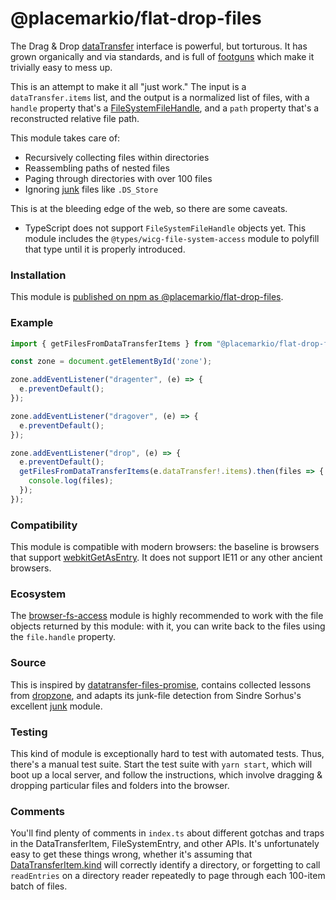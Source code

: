 # @placemarkio/flat-drop-files

The Drag & Drop [dataTransfer](https://developer.mozilla.org/en-US/docs/Web/API/DataTransfer)
interface is powerful, but torturous. It has grown organically and via standards,
and is full of [footguns](https://www.wordsense.eu/footguns/) which make it trivially
easy to mess up.

This is an attempt to make it all "just work." The input is a `dataTransfer.items`
list, and the output is a normalized list of files, with a `handle` property
that's a [FileSystemFileHandle](https://developer.mozilla.org/en-US/docs/Web/API/FileSystemFileHandle),
and a `path` property that's a reconstructed relative file path.

This module takes care of:

- Recursively collecting files within directories
- Reassembling paths of nested files
- Paging through directories with over 100 files
- Ignoring [junk](https://github.com/sindresorhus/junk) files like `.DS_Store`

This is at the bleeding edge of the web, so there are some caveats.

- TypeScript does not support `FileSystemFileHandle` objects yet. This module
  includes the `@types/wicg-file-system-access` module to polyfill that type until
  it is properly introduced.
  
### Installation

This module is [published on npm as @placemarkio/flat-drop-files](https://www.npmjs.com/package/@placemarkio/flat-drop-files).

### Example

```ts
import { getFilesFromDataTransferItems } from "@placemarkio/flat-drop-files";

const zone = document.getElementById('zone');

zone.addEventListener("dragenter", (e) => {
  e.preventDefault();
});

zone.addEventListener("dragover", (e) => {
  e.preventDefault();
});

zone.addEventListener("drop", (e) => {
  e.preventDefault();
  getFilesFromDataTransferItems(e.dataTransfer!.items).then(files => {
    console.log(files);
  });
});
```

### Compatibility

This module is compatible with modern browsers: the baseline is browsers
that support [webkitGetAsEntry](https://caniuse.com/mdn-api_datatransferitem_webkitgetasentry).
It does not support IE11 or any other ancient browsers.

### Ecosystem

The [browser-fs-access](https://github.com/GoogleChromeLabs/browser-fs-access) module
is highly recommended to work with the file objects returned by this module:
with it, you can write back to the files using the `file.handle` property.

### Source

This is inspired by [datatransfer-files-promise](https://github.com/anatol-grabowski/datatransfer-files-promise),
contains collected lessons from [dropzone](https://github.com/dropzone/dropzone),
and adapts its junk-file detection from Sindre Sorhus's excellent [junk](https://github.com/sindresorhus/junk) module.

### Testing

This kind of module is exceptionally hard to test with automated tests. Thus, there's a manual test suite. Start the
test suite with `yarn start`, which will boot up a local server, and follow the instructions, which involve dragging & dropping
particular files and folders into the browser.

### Comments

You'll find plenty of comments in `index.ts` about different gotchas and traps in the DataTransferItem, FileSystemEntry, and other APIs. It's unfortunately easy to get these things wrong, whether it's assuming that [DataTransferItem.kind](https://developer.mozilla.org/en-US/docs/Web/API/DataTransferItem/kind) will correctly identify a directory, or forgetting to call `readEntries` on a directory reader repeatedly to page through each 100-item batch of files.
